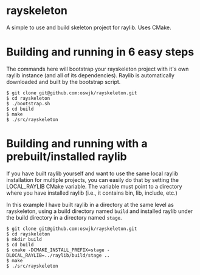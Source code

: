 # rayskeleton

A simple to use and build skeleton project for raylib. Uses CMake.

# Building and running in 6 easy steps

The commands here will bootstrap your rayskeleton project with it's own raylib
instance (and all of its dependencies). Raylib is automatically downloaded and
built by the bootstrap script.

    $ git clone git@github.com:oswjk/rayskeleton.git
    $ cd rayskeleton
    $ ./bootstrap.sh
    $ cd build
    $ make
    $ ./src/rayskeleton

# Building and running with a prebuilt/installed raylib

If you have built raylib yourself and want to use the same local raylib
installation for multiple projects, you can easily do that by setting the
LOCAL_RAYLIB CMake variable. The variable must point to a directory where you
have installed raylib (i.e., it contains bin, lib, include, etc.)

In this example I have built raylib in a directory at the same level as
rayskeleton, using a build directory named `build` and installed raylib under
the build directory in a directory named `stage`.

    $ git clone git@github.com:oswjk/rayskeleton.git
    $ cd rayskeleton
    $ mkdir build
    $ cd build
    $ cmake -DCMAKE_INSTALL_PREFIX=stage -DLOCAL_RAYLIB=../raylib/build/stage ..
    $ make
    $ ./src/rayskeleton
